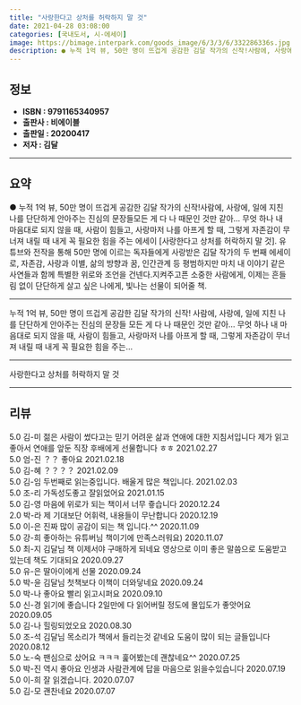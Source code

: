 ```yaml
---
title: "사랑한다고 상처를 허락하지 말 것"
date: 2021-04-28 03:08:00
categories: [국내도서, 시-에세이]
image: https://bimage.interpark.com/goods_image/6/3/3/6/332286336s.jpg
description: ● 누적 1억 뷰, 50만 명이 뜨겁게 공감한 김달 작가의 신작!사람에, 사랑에, 일에 지친 나를 단단하게 안아주는 진심의 문장들모든 게 다 나 때문인 것만 같아… 무엇 하나 내 마음대로 되지 않을 때, 사람이 힘들고, 사랑마저 나를 아프게 할 때, 그렇게 자존감이 무너져 내릴 때 내
---
```


## **정보**

- **ISBN : 9791165340957**
- **출판사 : 비에이블**
- **출판일 : 20200417**
- **저자 : 김달**

------



## **요약**

●  누적 1억 뷰, 50만 명이 뜨겁게 공감한 김달 작가의 신작!사람에, 사랑에, 일에 지친 나를 단단하게 안아주는 진심의 문장들모든 게 다 나 때문인 것만 같아… 무엇 하나 내 마음대로 되지 않을 때, 사람이 힘들고, 사랑마저 나를 아프게 할 때, 그렇게 자존감이 무너져 내릴 때 내게 꼭 필요한 힘을 주는 에세이 [사랑한다고 상처를 허락하지 말 것]. 유튜브와 전작을 통해 50만 명에 이르는 독자들에게 사랑받은 김달 작가의 두 번째 에세이로, 자존감, 사랑과 이별, 삶의 방향과 꿈, 인간관계 등 평범하지만 마치 내 이야기 같은 사연들과 함께 특별한 위로와 조언을 건넨다.지켜주고픈 소중한 사람에게, 이제는 흔들림 없이 단단하게 살고 싶은 나에게, 빛나는 선물이 되어줄 책.

------

누적 1억 뷰, 50만 명이 뜨겁게 공감한 김달 작가의 신작!
사람에, 사랑에, 일에 지친 나를 단단하게 안아주는 진심의 문장들
모든 게 다 나 때문인 것만 같아… 무엇 하나 내 마음대로 되지 않을 때, 사람이 힘들고, 사랑마저 나를 아프게 할 때, 그렇게 자존감이 무너져 내릴 때 내게 꼭 필요한 힘을 주는... 

------


사랑한다고 상처를 허락하지 말 것 

------


## **리뷰** 

5.0 김-미 젊은 사람이 썼다고는 믿기 어려운 삶과 연애에 대한 지침서입니다 제가 읽고 좋아서 연애를 앞둔 직장 후배에게 선물합니다 ㅎㅎ 2021.02.27 <br/>5.0 엄-진 ？？ 좋아요 2021.02.18 <br/>5.0 김-혜 ？？？？ 2021.02.09 <br/>5.0 김-임 두번째로 읽는중입니다.
배울게 많은 책입니다. 2021.02.03 <br/>5.0 조-리 가독성도좋고 잘읽었어요 2021.01.15 <br/>5.0 김-영 마음에 위로가 되는 책이서 너무 즇습니다  2020.12.24 <br/>2.0 박-라 제 기대보단 어휘력, 내용들이 무난합니다 2020.12.19 <br/>5.0 이-은 진짜 많이 공감이 되는 책 입니다.^^ 2020.11.09 <br/>5.0 강-희 좋아하는 유튜버님 책이기에 만족스러워요) 2020.11.07 <br/>5.0 최-지 김달님 책 이제서야 구매하게 되네요 영상으로 이미 좋은 말씀으로 도움받고 있는데 책도 기대되요 2020.09.27 <br/>5.0 유-은 딸아이에게 선물 2020.09.24 <br/>5.0 박-윤 김달님 첫책보다 이책이 더와닿네요 2020.09.24 <br/>5.0 박-나 좋아요 빨리 읽고시퍼요 2020.09.10 <br/>5.0 신-경 읽기에 좋습니다 2일만에 다 읽어버릴 정도에 몰입도가 좋앗어요 2020.09.05 <br/>5.0 김-나 힐링되었오요 2020.08.30 <br/>5.0 조-석 김달님 목소리가 책에서 들리는것 같네요 도움이 많이 되는 글들입니다 2020.08.12 <br/>5.0 노-숙 팬심으로 샀어요 ㅋㅋㅋ 훑어봤는데 괜찮네요^^ 2020.07.25 <br/>5.0 박-진 역시 좋아요  인생과 사람관계에 답을 마음으로 읽을수있습니다 2020.07.19 <br/>5.0 이-희 잘 읽겠습니다. 2020.07.07 <br/>5.0 김-모 괜찬네요 2020.07.07 <br/>
